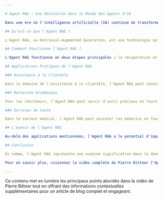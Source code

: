 ```yaml
---

# Agent RAG : Une Révolution dans le Monde des Agents d'IA

Dans une ère où l'intelligence artificielle (IA) continue de transformer nos vies, une innovation se démarque particulièrement : l'Agent RAG. Dans sa vidéo intitulée "Agent RAG : Un Aperçu des Agents d'IA de Nouvelle Génération", Pierre Bittner explore en profondeur cette technologie fascinante. Voici un aperçu de cette innovation révolutionnaire et de ses implications potentielles.

## Qu'est-ce que l'Agent RAG ?

L'Agent RAG, ou Retrieval-Augmented Generation, est une technologie qui combine la récupération d'informations et les modèles génératifs pour offrir des réponses précises et pertinentes. Pierre Bittner explique que cette technologie utilise des algorithmes avancés pour analyser de vastes quantités de données et générer des réponses contextualisées. L'Agent RAG est ainsi capable de fournir des informations précises dans divers domaines, allant de l'assistance à la clientèle à la recherche académique en passant par les services de santé.

## Comment Fonctionne l'Agent RAG ?

L'Agent RAG fonctionne en deux étapes principales : la récupération et la génération. Tout d'abord, il récupère des informations pertinentes à partir d'une vaste base de données. Ensuite, il utilise des modèles génératifs pour formuler des réponses cohérentes et contextuellement appropriées. Cette double approche permet à l'Agent RAG de fournir des réponses non seulement précises mais aussi adaptées aux besoins spécifiques de l'utilisateur.

## Applications Pratiques de l'Agent RAG

### Assistance à la Clientèle

Dans le domaine de l'assistance à la clientèle, l'Agent RAG peut révolutionner la manière dont les entreprises interagissent avec leurs clients. En fournissant des réponses rapides et précises aux questions des clients, il améliore l'efficacité du service client et augmente la satisfaction des clients.

### Recherche Académique

Pour les chercheurs, l'Agent RAG peut servir d'outil précieux en fournissant des informations contextualisées provenant de vastes bases de données académiques. Cela permet aux chercheurs de gagner du temps et de se concentrer sur l'analyse et l'interprétation des données.

### Services de Santé

Dans le secteur médical, l'Agent RAG peut assister les médecins en fournissant des informations à jour sur les traitements et les diagnostics. Cela peut améliorer la précision des diagnostics et la qualité des soins prodigués aux patients.

## L'Avenir de l'Agent RAG

Au-delà des applications mentionnées, l'Agent RAG a le potentiel d'impacter de nombreux autres secteurs. Par exemple, dans le domaine éducatif, il pourrait servir de tuteur virtuel, offrant des réponses personnalisées et adaptées aux besoins spécifiques des étudiants. Les spectateurs de la vidéo de Pierre Bittner sont également enthousiastes à propos de cette technologie. L'un d'eux commente : "Cette technologie pourrait vraiment révolutionner la manière dont nous interagissons avec les systèmes d'IA. La précision et la pertinence des réponses sont impressionnantes." Un autre spectateur ajoute : "L'Agent RAG semble être une avancée majeure. J'ai hâte de voir comment il sera intégré dans des applications pratiques à l'avenir."

## Conclusion

En somme, l'Agent RAG représente une avancée significative dans le domaine de l'intelligence artificielle. Avec des applications potentielles vastes et variées, cette technologie pourrait transformer notre façon de travailler et d'apprendre. Les possibilités sont infinies, et l'Agent RAG est certainement une innovation à surveiller de près.

Pour en savoir plus, visionnez la vidéo complète de Pierre Bittner ["Agent RAG : Un Aperçu des Agents d'IA de Nouvelle Génération"](https://www.youtube.com/watch?v=XXXXX).

---
```


Ce contenu met en lumière les principaux points abordés dans la vidéo de Pierre Bittner tout en offrant des informations contextuelles supplémentaires pour un article de blog complet et engageant.